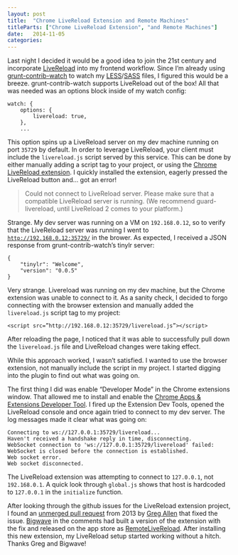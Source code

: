 ```yaml
---
layout: post
title:  "Chrome LiveReload Extension and Remote Machines"
titleParts: ["Chrome LiveReload Extension", "and Remote Machines"]
date:   2014-11-05
categories:
---
```


Last night I decided it would be a good idea to join the 21st century and incorporate [LiveReload](http://livereload.com/) into my frontend workflow. Since I’m already using [grunt-contrib-watch](https://github.com/gruntjs/grunt-contrib-watch) to watch my [LESS](http://lesscss.org/)/[SASS](http://sass-lang.com/) files, I figured this would be a breeze. grunt-contrib-watch supports LiveReload out of the box! All that was needed was an options block inside of my watch config:

<pre class="language-javascript"><code class="language-javascript">watch: {
    options: {
        livereload: true,
    },
    ...
</code></pre>

This option spins up a LiveReload server on my dev machine running on port <code class="language-*">35729</code> by default. In order to leverage LiveReload, your client must include the <code class="language-*">livereload.js</code> script served by this service. This can be done by either manually adding a script tag to your project, or using the [Chrome LiveReload extension](https://chrome.google.com/webstore/detail/livereload/jnihajbhpnppcggbcgedagnkighmdlei?hl=en). I quickly installed the extension, eagerly pressed the LiveReload button and... got an error!

> Could not connect to LiveReload server. Please make sure that a compatible LiveReload server is running. (We recommend guard-livereload, until LiveReload 2 comes to your platform.)

Strange. My dev server was running on a VM on <code class="language-*">192.168.0.12</code>, so to verify that the LiveReload server was running I went to <code class="language-*">http://192.168.0.12:35729/</code> in the brower. As expected, I received a JSON response from grunt-contrib-watch’s tinylr server:

<pre class="language-javascript"><code class="language-javascript">{
    "tinylr": "Welcome",
    "version": "0.0.5"
}
</code></pre>

Very strange. Livereload was running on my dev machine, but the Chrome extension was unable to connect to it. As a sanity check, I decided to forgo connecting with the browser extension and manually added the <code class="language-*">livereload.js</code> script tag to my project:

<pre class="language-markup"><code class="language-markup">&lt;script src=”http://192.168.0.12:35729/livereload.js”&gt;&lt;/script&gt;
</code></pre>

After reloading the page, I noticed that it was able to successfully pull down the <code class="language-*">livereload.js</code> file and LiveReload changes were taking effect.

While this approach worked, I wasn’t satisfied. I wanted to use the browser extension, not manually include the script in my project. I started digging into the plugin to find out what was going on.

The first thing I did was enable “Developer Mode” in the Chrome extensions window. That allowed me to install and enable the [Chrome Apps & Extensions Developer Tool](https://chrome.google.com/webstore/detail/chrome-apps-extensions-de/ohmmkhmmmpcnpikjeljgnaoabkaalbgc?hl=en). I fired up the Extension Dev Tools, opened the LiveReload console and once again tried to connect to my dev server. The log messages made it clear what was going on:

<pre class="language-*"><code class="language-*">Connecting to ws://127.0.0.1:35729/livereload...
Haven't received a handshake reply in time, disconnecting.
WebSocket connection to 'ws://127.0.0.1:35729/livereload' failed: WebSocket is closed before the connection is established.
Web socket error.
Web socket disconnected.</code></pre>

The LiveReload extension was attempting to connect to <code class="language-*">127.0.0.1</code>, not <code class="language-*">192.168.0.1</code>. A quick look through <code class="language-*">global.js</code> shows that host is hardcoded to <code class="language-*">127.0.0.1</code> in the <code class="language-*">initialize</code> function.

After looking through the github issues for the LiveReload extension project, I found an [unmerged pull request](https://github.com/livereload/livereload-extensions/pull/16) from 2013 by [Greg Allen](https://github.com/jgallen23) that fixed the issue. [Bigwave](https://github.com/bigwave) in the comments had built a version of the extension with the fix and released on the app store as [RemoteLiveReload](https://chrome.google.com/webstore/detail/remotelivereload/jlppknnillhjgiengoigajegdpieppei). After installing this new extension, my LiveReload setup started working without a hitch. Thanks Greg and Bigwave!
